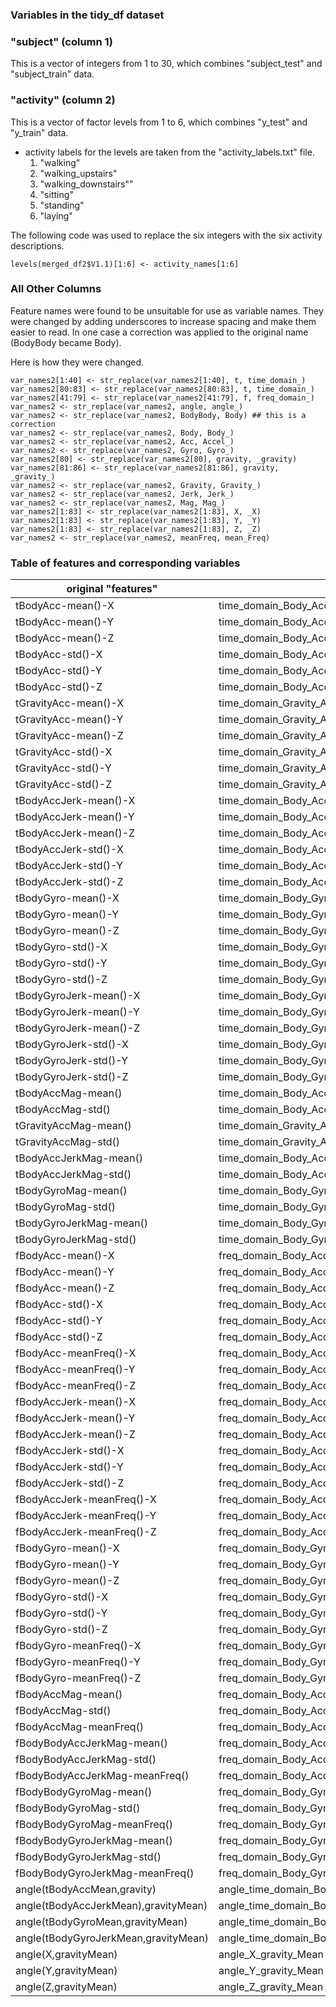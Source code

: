 ### Variables in the tidy_df dataset
### "subject" (column 1)
This is a vector of integers from 1 to 30, which combines "subject_test" and "subject_train" data.

### "activity" (column 2)
This is a vector of factor levels from 1 to 6, which combines "y_test" and "y_train" data. 
 * activity labels for the levels are taken from the "activity_labels.txt" file.
   1. "walking"
   2. "walking_upstairs"
   3. "walking_downstairs""
   4. "sitting"
   5. "standing"
   6. "laying"

The following code was used to replace the six integers with the six activity descriptions.

```{r, eval=FALSE}
levels(merged_df2$V1.1)[1:6] <- activity_names[1:6]
```
### All Other Columns 	
Feature names were found to be unsuitable for use as variable names. They were changed by adding underscores to increase spacing and make them easier to read.
In one case a correction was applied to the original name (BodyBody became Body).	

Here is how they were changed.

```{r, eval=FALSE}
var_names2[1:40] <- str_replace(var_names2[1:40], t, time_domain_)
var_names2[80:83] <- str_replace(var_names2[80:83], t, time_domain_)
var_names2[41:79] <- str_replace(var_names2[41:79], f, freq_domain_)
var_names2 <- str_replace(var_names2, angle, angle_)
var_names2 <- str_replace(var_names2, BodyBody, Body) ## this is a correction
var_names2 <- str_replace(var_names2, Body, Body_)
var_names2 <- str_replace(var_names2, Acc, Accel_)
var_names2 <- str_replace(var_names2, Gyro, Gyro_)
var_names2[80] <- str_replace(var_names2[80], gravity, _gravity)
var_names2[81:86] <- str_replace(var_names2[81:86], gravity, _gravity_)
var_names2 <- str_replace(var_names2, Gravity, Gravity_)
var_names2 <- str_replace(var_names2, Jerk, Jerk_)
var_names2 <- str_replace(var_names2, Mag, Mag_)
var_names2[1:83] <- str_replace(var_names2[1:83], X, _X)
var_names2[1:83] <- str_replace(var_names2[1:83], Y, _Y)
var_names2[1:83] <- str_replace(var_names2[1:83], Z, _Z)
var_names2 <- str_replace(var_names2, meanFreq, mean_Freq)
```

### Table of features and corresponding variables	
original "features"                  | variables
------------------------------------ | ------------------------------------
tBodyAcc-mean()-X                    | time_domain_Body_Accel_mean_X
tBodyAcc-mean()-Y	                 | time_domain_Body_Accel_mean_Y
tBodyAcc-mean()-Z	                 | time_domain_Body_Accel_mean_Z
tBodyAcc-std()-X	                 | time_domain_Body_Accel_std_X
tBodyAcc-std()-Y	                 | time_domain_Body_Accel_std_Y
tBodyAcc-std()-Z	                 | time_domain_Body_Accel_std_Z
tGravityAcc-mean()-X	             | time_domain_Gravity_Accel_mean_X
tGravityAcc-mean()-Y	             | time_domain_Gravity_Accel_mean_Y
tGravityAcc-mean()-Z	             | time_domain_Gravity_Accel_mean_Z
tGravityAcc-std()-X	                 | time_domain_Gravity_Accel_std_X
tGravityAcc-std()-Y	                 | time_domain_Gravity_Accel_std_Y
tGravityAcc-std()-Z	                 | time_domain_Gravity_Accel_std_Z
tBodyAccJerk-mean()-X                | time_domain_Body_Accel_Jerk_mean_X
tBodyAccJerk-mean()-Y                | time_domain_Body_Accel_Jerk_mean_Y
tBodyAccJerk-mean()-Z                | time_domain_Body_Accel_Jerk_mean_Z
tBodyAccJerk-std()-X	             | time_domain_Body_Accel_Jerk_std_X
tBodyAccJerk-std()-Y	             | time_domain_Body_Accel_Jerk_std_Y
tBodyAccJerk-std()-Z	             | time_domain_Body_Accel_Jerk_std_Z
tBodyGyro-mean()-X	                 | time_domain_Body_Gyro_mean_X
tBodyGyro-mean()-Y	                 | time_domain_Body_Gyro_mean_Y
tBodyGyro-mean()-Z	                 | time_domain_Body_Gyro_mean_Z
tBodyGyro-std()-X	                 | time_domain_Body_Gyro_std_X
tBodyGyro-std()-Y	                 | time_domain_Body_Gyro_std_Y
tBodyGyro-std()-Z	                 | time_domain_Body_Gyro_std_Z
tBodyGyroJerk-mean()-X               | time_domain_Body_Gyro_Jerk_mean_X
tBodyGyroJerk-mean()-Y               | time_domain_Body_Gyro_Jerk_mean_Y
tBodyGyroJerk-mean()-Z               | time_domain_Body_Gyro_Jerk_mean_Z
tBodyGyroJerk-std()-X                | time_domain_Body_Gyro_Jerk_std_X
tBodyGyroJerk-std()-Y                | time_domain_Body_Gyro_Jerk_std_Y
tBodyGyroJerk-std()-Z                | time_domain_Body_Gyro_Jerk_std_Z
tBodyAccMag-mean()	                 | time_domain_Body_Accel_Mag_mean
tBodyAccMag-std()	                 | time_domain_Body_Accel_Mag_std
tGravityAccMag-mean()                | time_domain_Gravity_Accel_Mag_mean
tGravityAccMag-std()	             | time_domain_Gravity_Accel_Mag_std
tBodyAccJerkMag-mean()               | time_domain_Body_Accel_Jerk_Mag_mean
tBodyAccJerkMag-std()                | time_domain_Body_Accel_Jerk_Mag_std
tBodyGyroMag-mean()	                 | time_domain_Body_Gyro_Mag_mean
tBodyGyroMag-std()	                 | time_domain_Body_Gyro_Mag_std
tBodyGyroJerkMag-mean()              | time_domain_Body_Gyro_Jerk_Mag_mean
tBodyGyroJerkMag-std()               | time_domain_Body_Gyro_Jerk_Mag_std
fBodyAcc-mean()-X	                 | freq_domain_Body_Accel_mean_X
fBodyAcc-mean()-Y	                 | freq_domain_Body_Accel_mean_Y
fBodyAcc-mean()-Z	                 | freq_domain_Body_Accel_mean_Z
fBodyAcc-std()-X	                 | freq_domain_Body_Accel_std_X
fBodyAcc-std()-Y	                 | freq_domain_Body_Accel_std_Y
fBodyAcc-std()-Z	                 | freq_domain_Body_Accel_std_Z
fBodyAcc-meanFreq()-X                | freq_domain_Body_Accel_mean_Freq_X
fBodyAcc-meanFreq()-Y                | freq_domain_Body_Accel_mean_Freq_Y
fBodyAcc-meanFreq()-Z                | freq_domain_Body_Accel_mean_Freq_Z
fBodyAccJerk-mean()-X                | freq_domain_Body_Accel_Jerk_mean_X
fBodyAccJerk-mean()-Y                | freq_domain_Body_Accel_Jerk_mean_Y
fBodyAccJerk-mean()-Z                | freq_domain_Body_Accel_Jerk_mean_Z
fBodyAccJerk-std()-X	             | freq_domain_Body_Accel_Jerk_std_X
fBodyAccJerk-std()-Y	             | freq_domain_Body_Accel_Jerk_std_Y
fBodyAccJerk-std()-Z	             | freq_domain_Body_Accel_Jerk_std_Z
fBodyAccJerk-meanFreq()-X            | freq_domain_Body_Accel_Jerk_mean_Freq_X
fBodyAccJerk-meanFreq()-Y            | freq_domain_Body_Accel_Jerk_mean_Freq_Y
fBodyAccJerk-meanFreq()-Z            | freq_domain_Body_Accel_Jerk_mean_Freq_Z
fBodyGyro-mean()-X	                 | freq_domain_Body_Gyro_mean_X
fBodyGyro-mean()-Y	                 | freq_domain_Body_Gyro_mean_Y
fBodyGyro-mean()-Z	                 | freq_domain_Body_Gyro_mean_Z
fBodyGyro-std()-X	                 | freq_domain_Body_Gyro_std_X
fBodyGyro-std()-Y	                 | freq_domain_Body_Gyro_std_Y
fBodyGyro-std()-Z	                 | freq_domain_Body_Gyro_std_Z
fBodyGyro-meanFreq()-X               | freq_domain_Body_Gyro_mean_Freq_X
fBodyGyro-meanFreq()-Y               | freq_domain_Body_Gyro_mean_Freq_Y
fBodyGyro-meanFreq()-Z               | freq_domain_Body_Gyro_mean_Freq_Z
fBodyAccMag-mean()	                 | freq_domain_Body_Accel_Mag_mean
fBodyAccMag-std()	                 | freq_domain_Body_Accel_Mag_std
fBodyAccMag-meanFreq()               | freq_domain_Body_Accel_Mag_mean_Freq
fBodyBodyAccJerkMag-mean()           | freq_domain_Body_Accel_Jerk_Mag_mean
fBodyBodyAccJerkMag-std()	         | freq_domain_Body_Accel_Jerk_Mag_std
fBodyBodyAccJerkMag-meanFreq()       | freq_domain_Body_Accel_Jerk_Mag_mean_Freq
fBodyBodyGyroMag-mean()	             | freq_domain_Body_Gyro_Mag_mean
fBodyBodyGyroMag-std()	             | freq_domain_Body_Gyro_Mag_std
fBodyBodyGyroMag-meanFreq()          | freq_domain_Body_Gyro_Mag_mean_Freq
fBodyBodyGyroJerkMag-mean()          | freq_domain_Body_Gyro_Jerk_Mag_mean
fBodyBodyGyroJerkMag-std()	       	 | freq_domain_Body_Gyro_Jerk_Mag_std
fBodyBodyGyroJerkMag-meanFreq()      | freq_domain_Body_Gyro_Jerk_Mag_mean_Freq
angle(tBodyAccMean,gravity)	       	 | angle_time_domain_Body_Accel_Mean_gravity
angle(tBodyAccJerkMean),gravityMean) |  angle_time_domain_Body_Accel_Jerk_Mean_gravity_Mean
angle(tBodyGyroMean,gravityMean)	 | angle_time_domain_Body_Gyro_Mean_gravity_Mean
angle(tBodyGyroJerkMean,gravityMean) | angle_time_domain_Body_Gyro_Jerk_Mean_gravity_Mean
angle(X,gravityMean)	             | angle_X_gravity_Mean
angle(Y,gravityMean)	             | angle_Y_gravity_Mean
angle(Z,gravityMean)	             | angle_Z_gravity_Mean
